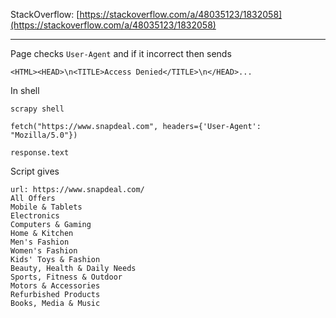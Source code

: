 
StackOverflow: [https://stackoverflow.com/a/48035123/1832058](https://stackoverflow.com/a/48035123/1832058)

---

Page checks `User-Agent` and if it incorrect then sends


    <HTML><HEAD>\n<TITLE>Access Denied</TITLE>\n</HEAD>...
    
In shell

    scrapy shell

    fetch("https://www.snapdeal.com", headers={'User-Agent': "Mozilla/5.0"})

    response.text    

Script gives

    url: https://www.snapdeal.com/
    All Offers
    Mobile & Tablets
    Electronics
    Computers & Gaming
    Home & Kitchen
    Men's Fashion
    Women's Fashion
    Kids' Toys & Fashion
    Beauty, Health & Daily Needs
    Sports, Fitness & Outdoor
    Motors & Accessories
    Refurbished Products
    Books, Media & Music

